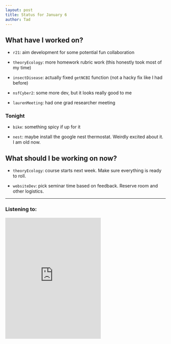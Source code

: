 ```yaml
---
layout: post 
title: Status for January 6 
author: Tad
---
```


## What have I worked on?

* `r21`: aim development for some potential fun collaboration

* `theoryEcology`: more homework rubric work (this honestly took most of my time)

* `insectDisease`: actually fixed `getNCBI` function (not a hacky fix like I had before)

* `nsfCyber2`: some more dev, but it looks really good to me

* `laurenMeeting`: had one grad researcher meeting 



### Tonight

* `bike`: something spicy if up for it

* `nest`: maybe install the google nest thermostat. Weirdly excited about it. I am old now. 



## What should I be working on now?

* `theoryEcology`: course starts next week. Make sure everything is ready to roll.

* `websiteDev`: pick seminar time based on feedback. Reserve room and other logistics.


--- 

### Listening to:

<iframe src='https://open.spotify.com/track/4Z7auZozbnSk4hv25d5P2h?si=e361d2e0179e42ef' width='300' height='380' frameborder='0' allowtransparency='true'></iframe>

<i class='fa fa-code' style='color:pink'></i>
